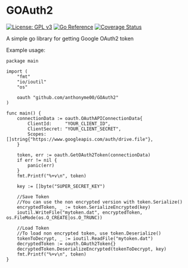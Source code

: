 # GOAuth2

[![License: GPL v3](https://img.shields.io/badge/License-GPL%20v3-blue.svg)](http://www.gnu.org/licenses/gpl-3.0)
[![Go Reference](https://pkg.go.dev/badge/github.com/anthonyme00/GOAuth2.svg)](https://pkg.go.dev/github.com/anthonyme00/GOAuth2)
[![Coverage Status](https://coveralls.io/repos/github/anthonyme00/GOAuth2/badge.svg?branch=master)](https://coveralls.io/github/anthonyme00/GOAuth2?branch=master)

A simple go library for getting Google OAuth2 token 

Example usage:

```
package main

import (
	"fmt"
	"io/ioutil"
	"os"

	oauth "github.com/anthonyme00/GOAuth2"
)

func main() {
	connectionData := oauth.OAuthAPIConnectionData{
		ClientId:     "YOUR_CLIENT_ID",
		ClientSecret: "YOUR_CLIENT_SECRET",
		Scopes:       []string{"https://www.googleapis.com/auth/drive.file"},
	}

	token, err := oauth.GetOAuth2Token(connectionData)
	if err != nil {
		panic(err)
	}
	fmt.Printf("%+v\n", token)

	key := []byte("SUPER_SECRET_KEY")

	//Save Token
	//You can use the non encrypted version with token.Serialize()
	encryptedToken, _ := token.SerializeEncrypted(key)
	ioutil.WriteFile("mytoken.dat", encryptedToken, os.FileMode(os.O_CREATE|os.O_TRUNC))

	//Load Token
	//To load non encrypted token, use token.Deserialize()
	tokenToDecrypt, _ := ioutil.ReadFile("mytoken.dat")
	decryptedToken := oauth.OAuth2Token{}
	decryptedToken.DeserializeEncrypted(tokenToDecrypt, key)
	fmt.Printf("%+v\n", token)
}
```